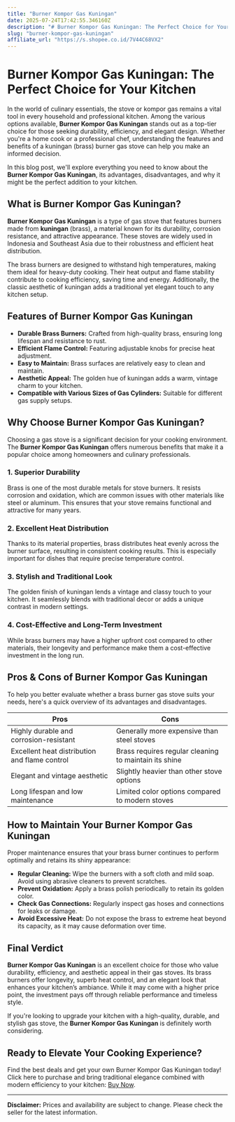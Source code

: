 ```yaml
---
title: "Burner Kompor Gas Kuningan"
date: 2025-07-24T17:42:55.346160Z
description: "# Burner Kompor Gas Kuningan: The Perfect Choice for Your Kitchen..."
slug: "burner-kompor-gas-kuningan"
affiliate_url: "https://s.shopee.co.id/7V44C68VX2"
---
```

# Burner Kompor Gas Kuningan: The Perfect Choice for Your Kitchen

In the world of culinary essentials, the stove or kompor gas remains a vital tool in every household and professional kitchen. Among the various options available, **Burner Kompor Gas Kuningan** stands out as a top-tier choice for those seeking durability, efficiency, and elegant design. Whether you're a home cook or a professional chef, understanding the features and benefits of a kuningan (brass) burner gas stove can help you make an informed decision. 

In this blog post, we'll explore everything you need to know about the **Burner Kompor Gas Kuningan**, its advantages, disadvantages, and why it might be the perfect addition to your kitchen.

## What is Burner Kompor Gas Kuningan?

**Burner Kompor Gas Kuningan** is a type of gas stove that features burners made from **kuningan** (brass), a material known for its durability, corrosion resistance, and attractive appearance. These stoves are widely used in Indonesia and Southeast Asia due to their robustness and efficient heat distribution.

The brass burners are designed to withstand high temperatures, making them ideal for heavy-duty cooking. Their heat output and flame stability contribute to cooking efficiency, saving time and energy. Additionally, the classic aesthetic of kuningan adds a traditional yet elegant touch to any kitchen setup.

## Features of Burner Kompor Gas Kuningan

- **Durable Brass Burners:** Crafted from high-quality brass, ensuring long lifespan and resistance to rust.
- **Efficient Flame Control:** Featuring adjustable knobs for precise heat adjustment.
- **Easy to Maintain:** Brass surfaces are relatively easy to clean and maintain.
- **Aesthetic Appeal:** The golden hue of kuningan adds a warm, vintage charm to your kitchen.
- **Compatible with Various Sizes of Gas Cylinders:** Suitable for different gas supply setups.

## Why Choose Burner Kompor Gas Kuningan?

Choosing a gas stove is a significant decision for your cooking environment. The **Burner Kompor Gas Kuningan** offers numerous benefits that make it a popular choice among homeowners and culinary professionals.

### 1. Superior Durability

Brass is one of the most durable metals for stove burners. It resists corrosion and oxidation, which are common issues with other materials like steel or aluminum. This ensures that your stove remains functional and attractive for many years.

### 2. Excellent Heat Distribution

Thanks to its material properties, brass distributes heat evenly across the burner surface, resulting in consistent cooking results. This is especially important for dishes that require precise temperature control.

### 3. Stylish and Traditional Look

The golden finish of kuningan lends a vintage and classy touch to your kitchen. It seamlessly blends with traditional decor or adds a unique contrast in modern settings.

### 4. Cost-Effective and Long-Term Investment

While brass burners may have a higher upfront cost compared to other materials, their longevity and performance make them a cost-effective investment in the long run.

## Pros & Cons of Burner Kompor Gas Kuningan

To help you better evaluate whether a brass burner gas stove suits your needs, here's a quick overview of its advantages and disadvantages.

| Pros                                               | Cons                                        |
|----------------------------------------------------|----------------------------------------------|
| Highly durable and corrosion-resistant           | Generally more expensive than steel stoves |
| Excellent heat distribution and flame control    | Brass requires regular cleaning to maintain its shine |
| Elegant and vintage aesthetic                    | Slightly heavier than other stove options |
| Long lifespan and low maintenance                | Limited color options compared to modern stoves |

## How to Maintain Your Burner Kompor Gas Kuningan

Proper maintenance ensures that your brass burner continues to perform optimally and retains its shiny appearance:

- **Regular Cleaning:** Wipe the burners with a soft cloth and mild soap. Avoid using abrasive cleaners to prevent scratches.
- **Prevent Oxidation:** Apply a brass polish periodically to retain its golden color.
- **Check Gas Connections:** Regularly inspect gas hoses and connections for leaks or damage.
- **Avoid Excessive Heat:** Do not expose the brass to extreme heat beyond its capacity, as it may cause deformation over time.

## Final Verdict

**Burner Kompor Gas Kuningan** is an excellent choice for those who value durability, efficiency, and aesthetic appeal in their gas stoves. Its brass burners offer longevity, superb heat control, and an elegant look that enhances your kitchen’s ambiance. While it may come with a higher price point, the investment pays off through reliable performance and timeless style.

If you're looking to upgrade your kitchen with a high-quality, durable, and stylish gas stove, the **Burner Kompor Gas Kuningan** is definitely worth considering.

## Ready to Elevate Your Cooking Experience?

Find the best deals and get your own Burner Kompor Gas Kuningan today! Click here to purchase and bring traditional elegance combined with modern efficiency to your kitchen: [Buy Now](https://s.shopee.co.id/7V44C68VX2).

---

**Disclaimer:** Prices and availability are subject to change. Please check the seller for the latest information.